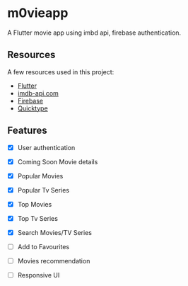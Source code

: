 # m0vieapp

A Flutter movie app using imbd api, firebase authentication.

## Resources

A few resources used in this project:

- [Flutter](https://flutter.dev/)
- [imdb-api.com](https://imdb-api.com/api)
- [Firebase](https://firebase.google.com/)
- [Quicktype](https://quicktype.io/)

## Features

 - [x] User authentication
 - [x] Coming Soon Movie details
 - [x] Popular Movies
 - [x] Popular Tv Series
 - [x] Top Movies
 - [x] Top Tv Series
 - [x] Search Movies/TV Series
 - [ ] Add to Favourites
 - [ ] Movies recommendation
 - [ ] Responsive UI


